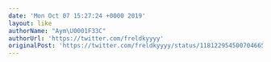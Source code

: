 ```yaml
---
date: 'Mon Oct 07 15:27:24 +0000 2019'
layout: like
authorName: "Aym\U0001F33C"
authorUrl: 'https://twitter.com/freldkyyyy'
originalPost: 'https://twitter.com/freldkyyyy/status/1181229545007046657'
---
```

